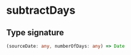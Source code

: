 # subtractDays

## Type signature

<!-- prettier-ignore-start -->
```typescript
(sourceDate: any, numberOfDays: any) => Date
```
<!-- prettier-ignore-end -->
